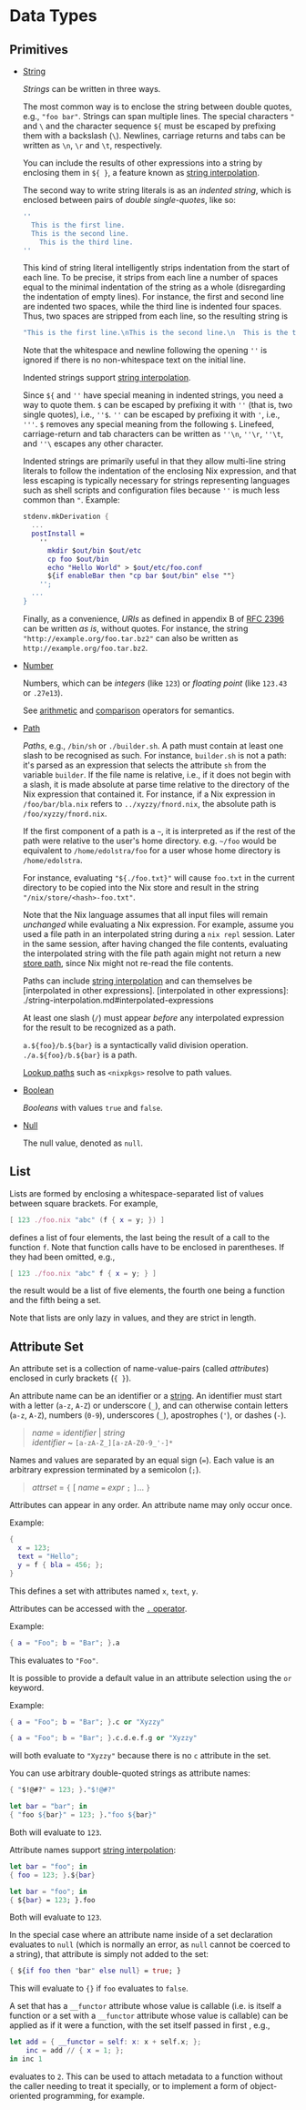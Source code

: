 # Data Types

## Primitives

- <a id="type-string" href="#type-string">String</a>

  *Strings* can be written in three ways.

  The most common way is to enclose the string between double quotes,
  e.g., `"foo bar"`. Strings can span multiple lines. The special
  characters `"` and `\` and the character sequence `${` must be
  escaped by prefixing them with a backslash (`\`). Newlines, carriage
  returns and tabs can be written as `\n`, `\r` and `\t`,
  respectively.

  You can include the results of other expressions into a string by enclosing them in `${ }`, a feature known as [string interpolation].

  [string interpolation]: ./string-interpolation.md

  The second way to write string literals is as an *indented string*,
  which is enclosed between pairs of *double single-quotes*, like so:

  ```nix
  ''
    This is the first line.
    This is the second line.
      This is the third line.
  ''
  ```

  This kind of string literal intelligently strips indentation from
  the start of each line. To be precise, it strips from each line a
  number of spaces equal to the minimal indentation of the string as a
  whole (disregarding the indentation of empty lines). For instance,
  the first and second line are indented two spaces, while the third
  line is indented four spaces. Thus, two spaces are stripped from
  each line, so the resulting string is

  ```nix
  "This is the first line.\nThis is the second line.\n  This is the third line.\n"
  ```

  Note that the whitespace and newline following the opening `''` is
  ignored if there is no non-whitespace text on the initial line.

  Indented strings support [string interpolation].

  Since `${` and `''` have special meaning in indented strings, you
  need a way to quote them. `$` can be escaped by prefixing it with
  `''` (that is, two single quotes), i.e., `''$`. `''` can be escaped
  by prefixing it with `'`, i.e., `'''`. `$` removes any special
  meaning from the following `$`. Linefeed, carriage-return and tab
  characters can be written as `''\n`, `''\r`, `''\t`, and `''\`
  escapes any other character.

  Indented strings are primarily useful in that they allow multi-line
  string literals to follow the indentation of the enclosing Nix
  expression, and that less escaping is typically necessary for
  strings representing languages such as shell scripts and
  configuration files because `''` is much less common than `"`.
  Example:

  ```nix
  stdenv.mkDerivation {
    ...
    postInstall =
      ''
        mkdir $out/bin $out/etc
        cp foo $out/bin
        echo "Hello World" > $out/etc/foo.conf
        ${if enableBar then "cp bar $out/bin" else ""}
      '';
    ...
  }
  ```

  Finally, as a convenience, *URIs* as defined in appendix B of
  [RFC 2396](http://www.ietf.org/rfc/rfc2396.txt) can be written *as
  is*, without quotes. For instance, the string
  `"http://example.org/foo.tar.bz2"` can also be written as
  `http://example.org/foo.tar.bz2`.

- <a id="type-number" href="#type-number">Number</a>

  Numbers, which can be *integers* (like `123`) or *floating point*
  (like `123.43` or `.27e13`).

  See [arithmetic] and [comparison] operators for semantics.

  [arithmetic]: ./operators.md#arithmetic
  [comparison]: ./operators.md#comparison

- <a id="type-path" href="#type-path">Path</a>

  *Paths*, e.g., `/bin/sh` or `./builder.sh`. A path must contain at
  least one slash to be recognised as such. For instance, `builder.sh`
  is not a path: it's parsed as an expression that selects the
  attribute `sh` from the variable `builder`. If the file name is
  relative, i.e., if it does not begin with a slash, it is made
  absolute at parse time relative to the directory of the Nix
  expression that contained it. For instance, if a Nix expression in
  `/foo/bar/bla.nix` refers to `../xyzzy/fnord.nix`, the absolute path
  is `/foo/xyzzy/fnord.nix`.

  If the first component of a path is a `~`, it is interpreted as if
  the rest of the path were relative to the user's home directory.
  e.g. `~/foo` would be equivalent to `/home/edolstra/foo` for a user
  whose home directory is `/home/edolstra`.

  For instance, evaluating `"${./foo.txt}"` will cause `foo.txt` in the current directory to be copied into the Nix store and result in the string `"/nix/store/<hash>-foo.txt"`.

  Note that the Nix language assumes that all input files will remain _unchanged_ while  evaluating a Nix expression.
  For example, assume you used a file path in an interpolated string during a `nix repl` session.
  Later in the same session, after having changed the file contents, evaluating the interpolated string with the file path again might not return a new [store path], since Nix might not re-read the file contents.

  [store path]: ../glossary.md#gloss-store-path

  Paths can include [string interpolation] and can themselves be [interpolated in other expressions].
  [interpolated in other expressions]: ./string-interpolation.md#interpolated-expressions

  At least one slash (`/`) must appear *before* any interpolated expression for the result to be recognized as a path.

  `a.${foo}/b.${bar}` is a syntactically valid division operation.
  `./a.${foo}/b.${bar}` is a path.

  [Lookup paths](./constructs/lookup-path.md) such as `<nixpkgs>` resolve to path values.

- <a id="type-boolean" href="#type-boolean">Boolean</a>

  *Booleans* with values `true` and `false`.

- <a id="type-null" href="#type-null">Null</a>

  The null value, denoted as `null`.

## List

Lists are formed by enclosing a whitespace-separated list of values
between square brackets. For example,

```nix
[ 123 ./foo.nix "abc" (f { x = y; }) ]
```

defines a list of four elements, the last being the result of a call to
the function `f`. Note that function calls have to be enclosed in
parentheses. If they had been omitted, e.g.,

```nix
[ 123 ./foo.nix "abc" f { x = y; } ]
```

the result would be a list of five elements, the fourth one being a
function and the fifth being a set.

Note that lists are only lazy in values, and they are strict in length.

## Attribute Set

An attribute set is a collection of name-value-pairs (called *attributes*) enclosed in curly brackets (`{ }`).

An attribute name can be an identifier or a [string](#string).
An identifier must start with a letter (`a-z`, `A-Z`) or underscore (`_`), and can otherwise contain letters (`a-z`, `A-Z`), numbers (`0-9`), underscores (`_`), apostrophes (`'`), or dashes (`-`).

> *name* = *identifier* | *string* \
> *identifier* ~ `[a-zA-Z_][a-zA-Z0-9_'-]*`

Names and values are separated by an equal sign (`=`).
Each value is an arbitrary expression terminated by a semicolon (`;`).

> *attrset* = `{` [ *name* `=` *expr* `;` `]`... `}`

Attributes can appear in any order.
An attribute name may only occur once.

Example:

```nix
{
  x = 123;
  text = "Hello";
  y = f { bla = 456; };
}
```

This defines a set with attributes named `x`, `text`, `y`.

Attributes can be accessed with the [`.` operator](./operators.md#attribute-selection).

Example:

```nix
{ a = "Foo"; b = "Bar"; }.a
```

This evaluates to `"Foo"`.

It is possible to provide a default value in an attribute selection using the `or` keyword.

Example:

```nix
{ a = "Foo"; b = "Bar"; }.c or "Xyzzy"
```

```nix
{ a = "Foo"; b = "Bar"; }.c.d.e.f.g or "Xyzzy"
```

will both evaluate to `"Xyzzy"` because there is no `c` attribute in the set.

You can use arbitrary double-quoted strings as attribute names:

```nix
{ "$!@#?" = 123; }."$!@#?"
```

```nix
let bar = "bar"; in
{ "foo ${bar}" = 123; }."foo ${bar}"
```

Both will evaluate to `123`.

Attribute names support [string interpolation]:

```nix
let bar = "foo"; in
{ foo = 123; }.${bar}
```

```nix
let bar = "foo"; in
{ ${bar} = 123; }.foo
```

Both will evaluate to `123`.

In the special case where an attribute name inside of a set declaration
evaluates to `null` (which is normally an error, as `null` cannot be coerced to
a string), that attribute is simply not added to the set:

```nix
{ ${if foo then "bar" else null} = true; }
```

This will evaluate to `{}` if `foo` evaluates to `false`.

A set that has a `__functor` attribute whose value is callable (i.e. is
itself a function or a set with a `__functor` attribute whose value is
callable) can be applied as if it were a function, with the set itself
passed in first , e.g.,

```nix
let add = { __functor = self: x: x + self.x; };
    inc = add // { x = 1; };
in inc 1
```

evaluates to `2`. This can be used to attach metadata to a function
without the caller needing to treat it specially, or to implement a form
of object-oriented programming, for example.

